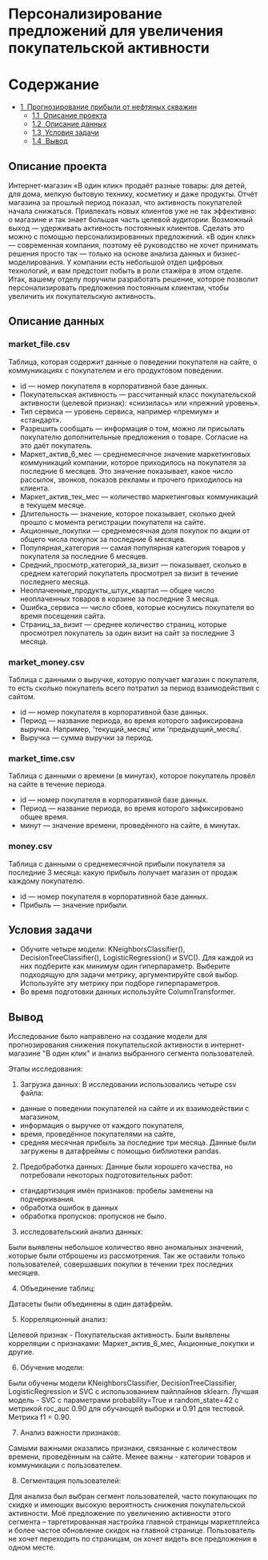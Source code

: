 # Персонализирование предложений для увеличения покупательской активности
<h1>Содержание<span class="tocSkip"></span></h1>
<div class="toc"><ul class="toc-item"><li><span><a href="#Прогнозирование-прибыли-от-нефтяных-скважин" data-toc-modified-id="Прогнозирование-прибыли-от-нефтяных-скважин-1"><span class="toc-item-num">1&nbsp;&nbsp;</span>Прогнозирование прибыли от нефтяных скважин</a></span><ul class="toc-item"><li><span><a href="#Описание-проекта" data-toc-modified-id="Описание-проекта-1.1"><span class="toc-item-num">1.1&nbsp;&nbsp;</span>Описание проекта</a></span></li><li><span><a href="#Описание-данных" data-toc-modified-id="Описание-данных-1.2"><span class="toc-item-num">1.2&nbsp;&nbsp;</span>Описание данных</a></span></li><li><span><a href="#Условия-задачи" data-toc-modified-id="Условия-задачи-1.3"><span class="toc-item-num">1.3&nbsp;&nbsp;</span>Условия задачи</a></span></li><li><span><a href="#Вывод" data-toc-modified-id="Вывод-1.4"><span class="toc-item-num">1.4&nbsp;&nbsp;</span>Вывод</a></span></li></ul></li></ul></div>









## Описание проекта
Интернет-магазин «В один клик» продаёт разные товары: для детей, для дома, мелкую бытовую технику, косметику и даже продукты. Отчёт магазина за прошлый период показал, что активность покупателей начала снижаться. Привлекать новых клиентов уже не так эффективно: о магазине и так знает большая часть целевой аудитории. Возможный выход — удерживать активность постоянных клиентов. Сделать это можно с помощью персонализированных предложений.
«В один клик» — современная компания, поэтому её руководство не хочет принимать решения просто так — только на основе анализа данных и бизнес-моделирования. У компании есть небольшой отдел цифровых технологий, и вам предстоит побыть в роли стажёра в этом отделе. 
Итак, вашему отделу поручили разработать решение, которое позволит персонализировать предложения постоянным клиентам, чтобы увеличить их покупательскую активность.


## Описание данных


### market_file.csv
Таблица, которая содержит данные о поведении покупателя на сайте, о коммуникациях с покупателем и его продуктовом поведении.
-	id — номер покупателя в корпоративной базе данных.
-	Покупательская активность — рассчитанный класс покупательской активности (целевой признак): «снизилась» или «прежний уровень».
-	Тип сервиса — уровень сервиса, например «премиум» и «стандарт».
-	Разрешить сообщать — информация о том, можно ли присылать покупателю дополнительные предложения о товаре. Согласие на это даёт покупатель.
-	Маркет_актив_6_мес — среднемесячное значение маркетинговых коммуникаций компании, которое приходилось на покупателя за последние 6 месяцев. Это значение показывает, какое число рассылок, звонков, показов рекламы и прочего приходилось на клиента.
-	Маркет_актив_тек_мес — количество маркетинговых коммуникаций в текущем месяце.
-	Длительность — значение, которое показывает, сколько дней прошло с момента регистрации покупателя на сайте.
-	Акционные_покупки — среднемесячная доля покупок по акции от общего числа покупок за последние 6 месяцев.
-	Популярная_категория — самая популярная категория товаров у покупателя за последние 6 месяцев.
- Средний_просмотр_категорий_за_визит — показывает, сколько в среднем категорий покупатель просмотрел за визит в течение последнего месяца.
-	Неоплаченные_продукты_штук_квартал — общее число неоплаченных товаров в корзине за последние 3 месяца.
-	Ошибка_сервиса — число сбоев, которые коснулись покупателя во время посещения сайта.
-	Страниц_за_визит — среднее количество страниц, которые просмотрел покупатель за один визит на сайт за последние 3 месяца.

  
### market_money.csv
Таблица с данными о выручке, которую получает магазин с покупателя, то есть сколько покупатель всего потратил за период взаимодействия с сайтом.
-	id — номер покупателя в корпоративной базе данных.
-	Период — название периода, во время которого зафиксирована выручка. Например, 'текущий_месяц' или 'предыдущий_месяц'.
-	Выручка — сумма выручки за период.

### market_time.csv
Таблица с данными о времени (в минутах), которое покупатель провёл на сайте в течение периода.
-	id — номер покупателя в корпоративной базе данных.
-	Период — название периода, во время которого зафиксировано общее время.
-	минут — значение времени, проведённого на сайте, в минутах.

### money.csv
Таблица с данными о среднемесячной прибыли покупателя за последние 3 месяца: какую прибыль получает магазин от продаж каждому покупателю.
-	id — номер покупателя в корпоративной базе данных.
-	Прибыль — значение прибыли.




## Условия задачи
- Обучите четыре модели: KNeighborsClassifier(), DecisionTreeClassifier(), LogisticRegression() и  SVC(). Для каждой из них подберите как минимум один гиперпараметр. Выберите подходящую для задачи метрику, аргументируйте свой выбор. Используйте эту метрику при подборе гиперпараметров.
- Во время подготовки данных используйте ColumnTransformer.
  
## Вывод
Исследование было направлено на создание модели для прогнозирования снижения покупательской активности в интернет-магазине "В один клик" и анализ выбранного сегмента пользователей.

Этапы исследования:

1. Загрузка данных:
В исследовании использовались четыре csv файла:

* данные о поведении покупателей на сайте и их взаимодействии с магазином,
* информация о выручке от каждого покупателя,
* время, проведённое покупателями на сайте,
* средняя месячная прибыль за последние три месяца. Данные были загружены в датафреймы с помощью библиотеки pandas.

2. Предобработка данных:
Данные были хорошего качества, но потребовали некоторых подготовительных работ:

* стандартизация имён признаков: пробелы заменены на подчеркивания.
* обработка ошибок в данных
* обработка пропусков: пропусков не было.

3. исследовательский анализ данных:

Были выявлены небольшое количество явно аномальных значений, которые были отброшены из рассмотрения. Так же оставили только пользователей, совершавших покупки в течении трех последних месяцев.

4. Объединение таблиц:

Датасеты были объединены в один датафрейм.

5. Корреляционный анализ:

Целевой признак - Покупательская активность. Были выявлены корреляции с признаками: Маркет_актив_6_мес, Акционные_покупки и другие.

6. Обучение модели:

Были обучены модели KNeighborsClassifier, DecisionTreeClassifier, LogisticRegression и SVC с использованием пайплайнов sklearn. Лучшая модель - SVC с параметрами probability=True и random_state=42 с метрикой roc_auc 0.90 для обучающей выборки и 0.91 для тестовой. Метрика f1 = 0.90.

7. Анализ важности признаков:

Самыми важными оказались признаки, связанные с количеством времени, проведённым на сайте. Менее важны - категории товаров и коммуникации с пользователем.

8. Сегментация пользователей:

Для анализа был выбран сегмент пользователей, часто покупающих по скидке и имеющих высокую вероятность снижения покупательской активности. Моё предложение по увеличению активности этого сегмента – таргетированная настройка главной страницы маркетплейса и более частое обновление скидок на главной странице. Пользователь не хочет переходить по страницам, он хочет видеть все предложения в одном месте.   
